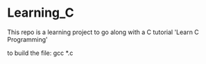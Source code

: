 # Learning_C
This repo is a learning project to go along with a C tutorial 'Learn C Programming'

to build the file: gcc *.c
